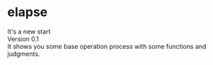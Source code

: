# elapse  
It's a new start  
Version 0.1  
    It shows you some base operation process with some functions and judgments.  
